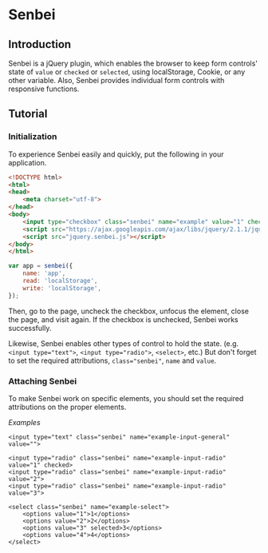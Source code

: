 Senbei
======

## Introduction

Senbei is a jQuery plugin, which enables the browser to keep form controls' state of `value` or `checked` or `selected`, using localStorage, Cookie, or any other variable. Also, Senbei provides individual form controls with responsive functions.

## Tutorial

### Initialization

To experience Senbei easily and quickly, put the following in your application.

```html
<!DOCTYPE html>
<html>
<head>
	<meta charset="utf-8">
</head>
<body>
	<input type="checkbox" class="senbei" name="example" value="1" checked>
	<script src="https://ajax.googleapis.com/ajax/libs/jquery/2.1.1/jquery.min.js"></script>
	<script src="jquery.senbei.js"></script>
</body>
</html>
```

```js
var app = senbei({
	name: 'app',
	read: 'localStorage',
	write: 'localStorage',
});
```

Then, go to the page, uncheck the checkbox, unfocus the element, close the page, and visit again.
If the checkbox is unchecked, Senbei works successfully.

Likewise, Senbei enables other types of control to hold the state. (e.g. `<input type="text">`, `<input type="radio">`, `<select>`, etc.) But don't forget to set the required attributions, `class="senbei"`, `name` and `value`.

### Attaching Senbei

To make Senbei work on specific elements, you should set the required attributions on the proper elements.

*Examples*

```
<input type="text" class="senbei" name="example-input-general" value="">
```

```
<input type="radio" class="senbei" name="example-input-radio" value="1" checked>
<input type="radio" class="senbei" name="example-input-radio" value="2">
<input type="radio" class="senbei" name="example-input-radio" value="3">
```

```
<select class="senbei" name="example-select">
	<options value="1">1</options>
	<options value="2">2</options>
	<options value="3" selected>3</options>
	<options value="4">4</options>
</select>
```
